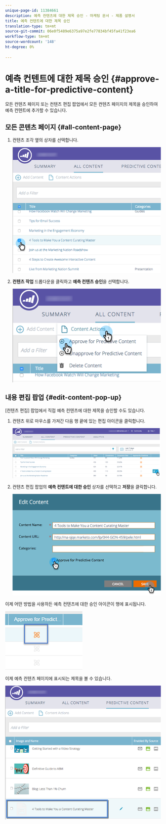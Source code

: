 ```yaml
---
unique-page-id: 11384661
description: 예측 컨텐츠에 대한 제목 승인 - 마케팅 문서 - 제품 설명서
title: 예측 컨텐트에 대한 제목 승인
translation-type: tm+mt
source-git-commit: 06e0f5489e6375a97e2fe77834bf45fa41f23ea6
workflow-type: tm+mt
source-wordcount: '148'
ht-degree: 0%

---
```



# 예측 컨텐트에 대한 제목 승인 {#approve-a-title-for-predictive-content}

모든 컨텐츠 페이지 또는 컨텐츠 편집 팝업에서 모든 컨텐츠 페이지의 제목을 승인하여 예측 컨텐트에 추가할 수 있습니다.

## 모든 콘텐츠 페이지 {#all-content-page}

1. 컨텐츠 조각 옆의 상자를 선택합니다.

   ![](assets/image2017-10-3-9-3a9-3a47.png)

1. **컨텐츠 작업** 드롭다운을 클릭하고 **예측 컨텐츠 승인**&#x200B;을 선택합니다.

   ![](assets/image2017-10-3-9-3a10-3a31.png)

## 내용 편집 팝업 {#edit-content-pop-up}

[컨텐츠 편집] 팝업에서 직접 예측 컨텐츠에 대한 제목을 승인할 수도 있습니다.

1. 컨텐츠 위로 마우스를 가져간 다음 행 끝에 있는 편집 아이콘을 클릭합니다.

   ![](assets/image2017-10-3-9-3a14-3a55.png)

1. 컨텐츠 편집 팝업의 **예측 컨텐트에 대한 승인** 상자를 선택하고 **저장**&#x200B;을 클릭합니다.

   ![](assets/image2017-10-3-9-3a15-3a35.png)

이제 어떤 방법을 사용하든 예측 컨텐츠에 대한 승인 아이콘이 행에 표시됩니다.

![](assets/five.png)

이제 예측 컨텐츠 페이지에 표시되는 제목을 볼 수 있습니다.

![](assets/image2017-10-3-9-3a16-3a45.png)
